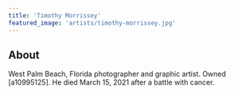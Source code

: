 ```yaml
---
title: 'Timothy Morrissey'
featured_image: 'artists/timothy-morrissey.jpg'
---
```


## About

West Palm Beach, Florida photographer and graphic artist. Owned [a10995125]. He died March 15, 2021 after a battle with cancer.
